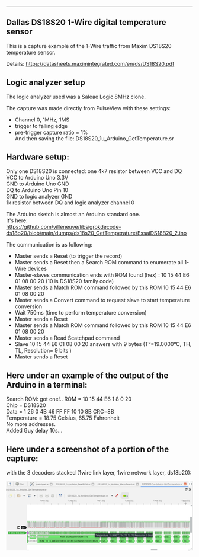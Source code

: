 -------------------------------------------------------------------------------
Dallas DS18S20 1-Wire digital temperature sensor
-------------------------------------------------------------------------------

This is a capture example of the 1-Wire traffic from Maxim DS18S20 temperature sensor.

Details:
https://datasheets.maximintegrated.com/en/ds/DS18S20.pdf

Logic analyzer setup
--------------------

The logic analyzer used was a Saleae Logic 8MHz clone.

The capture was made directly from PulseView with these settings:  
- Channel 0, 1MHz, 1MS  
- trigger to falling edge  
- pre-trigger capture ratio = 1%  
And then saving the file: DS18S20_1u_Arduino_GetTemperature.sr  

Hardware setup:
--------------

Only one DS18S20 is connected: one 4k7 resistor between VCC and DQ  
VCC to Arduino Uno 3.3V  
GND to Arduino Uno GND  
DQ to Arduino Uno Pin 10  
GND to logic analyzer GND  
1k resistor between DQ and logic analyzer channel 0  

The Arduino sketch is almost an Arduino standard one.  
It's here:  
https://github.com/villeneuve/libsigrokdecode-ds18b20/blob/main/dumps/ds18s20_GetTemperature/EssaiDS18B20_2.ino

The communication is as following:
 - Master sends a Reset (to trigger the record)
 - Master sends a Reset then a Search ROM command to enumerate all 1-Wire devices
 - Master-slaves communication ends with ROM found (hex) : 10 15 44 E6 01 08 00 20 (10 is DS18S20 family code)
 - Master sends a Match ROM command followed by this ROM 10 15 44 E6 01 08 00 20
 - Master sends a Convert command to request slave to start temperature conversion
 - Wait 750ms (time to perform temperature conversion)  
 - Master sends a Reset
 - Master sends a Match ROM command followed by this ROM 10 15 44 E6 01 08 00 20
 - Master sends a Read Scatchpad command
 - Slave 10 15 44 E6 01 08 00 20 answers with 9 bytes (T°=19.0000°C, TH, TL, Resolution= 9 bits )
 - Master sends a Reset

Here under an example of the output of the Arduino in a terminal:
-----------------------------------------------------------------
Search ROM: got one!.. ROM = 10 15 44 E6 1 8 0 20  
  Chip = DS18S20  
  Data = 1 26 0 4B 46 FF FF 10 10 8B  CRC=8B  
  Temperature = 18.75 Celsius, 65.75 Fahrenheit  
No more addresses.  
Added Guy delay 10s...  

Here under a screenshot of a portion of the capture:
----------------------------------------------------
with the 3 decoders stacked (1wire link layer, 1wire network layer, ds18b20):  

 
 <img src="https://github.com/villeneuve/libsigrokdecode-ds18b20/blob/main/screenshots/Screenshot%202021-10-07%2017.15.42.png">
